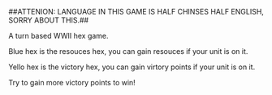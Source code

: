 ##ATTENION: LANGUAGE IN THIS GAME IS HALF CHINSES HALF ENGLISH, SORRY ABOUT THIS.##

A turn based WWII hex game.

Blue hex is the resouces hex, you can gain resouces if your unit is on it.

Yello hex is the victory hex, you can gain virtory points if your unit is on it.

Try to gain more victory points to win!
